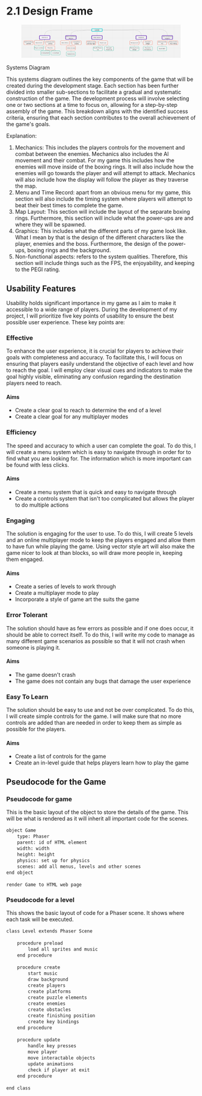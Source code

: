 # 2.1 Design Frame

<figure><img src="../.gitbook/assets/Systems Diagram 2.PNG" alt=""><figcaption></figcaption></figure>

Systems Diagram

This systems diagram outlines the key components of the game that will be created during the development stage. Each section has been further divided into smaller sub-sections to facilitate a gradual and systematic construction of the game. The development process will involve selecting one or two sections at a time to focus on, allowing for a step-by-step assembly of the game. This breakdown aligns with the identified success criteria, ensuring that each section contributes to the overall achievement of the game's goals.

Explanation:

1. Mechanics: This includes the players controls for the movement and combat between the enemies. Mechanics also includes the AI movement and their combat. For my game this includes how the enemies will move inside of the boxing rings. It will also include how the enemies will go towards the player and will attempt to attack. Mechanics will also include how the display will follow the player as they traverse the map.
2. Menu and Time Record: apart from an obvious menu for my game, this section will also include the timing system where players will attempt to beat their best times to complete the game.
3. Map Layout: This section will include the layout of the separate boxing rings. Furthermore, this section will include what the power-ups are and where they will be spawned.
4. Graphics: This includes what the different parts of my game look like. What I mean by that is the design of the different characters like the player, enemies and the boss. Furthermore, the design of the power-ups, boxing rings and the background.
5. Non-functional aspects: refers to the system qualities. Therefore, this section will include things such as the FPS, the enjoyability, and keeping to the PEGI rating.

## Usability Features

Usability holds significant importance in my game as I aim to make it accessible to a wide range of players. During the development of my project, I will prioritize five key points of usability to ensure the best possible user experience. These key points are:

### Effective

To enhance the user experience, it is crucial for players to achieve their goals with completeness and accuracy. To facilitate this, I will focus on ensuring that players easily understand the objective of each level and how to reach the goal. I will employ clear visual cues and indicators to make the goal highly visible, eliminating any confusion regarding the destination players need to reach.

#### Aims

* Create a clear goal to reach to determine the end of a level
* Create a clear goal for any multiplayer modes

### Efficiency

The speed and accuracy to which a user can complete the goal. To do this, I will create a menu system which is easy to navigate through in order for to find what you are looking for. The information which is more important can be found with less clicks.

#### Aims

* Create a menu system that is quick and easy to navigate through
* Create a controls system that isn't too complicated but allows the player to do multiple actions

### Engaging

The solution is engaging for the user to use. To do this, I will create 5 levels and an online multiplayer mode to keep the players engaged and allow them to have fun while playing the game. Using vector style art will also make the game nicer to look at than blocks, so will draw more people in, keeping them engaged.

#### Aims

* Create a series of levels to work through
* Create a multiplayer mode to play
* Incorporate a style of game art the suits the game

### Error Tolerant

The solution should have as few errors as possible and if one does occur, it should be able to correct itself. To do this, I will write my code to manage as many different game scenarios as possible so that it will not crash when someone is playing it.

#### Aims

* The game doesn't crash
* The game does not contain any bugs that damage the user experience

### Easy To Learn

The solution should be easy to use and not be over complicated. To do this, I will create simple controls for the game. I will make sure that no more controls are added than are needed in order to keep them as simple as possible for the players.

#### Aims

* Create a list of controls for the game
* Create an in-level guide that helps players learn how to play the game

## Pseudocode for the Game

### Pseudocode for game

This is the basic layout of the object to store the details of the game. This will be what is rendered as it will inherit all important code for the scenes.

```
object Game
    type: Phaser
    parent: id of HTML element
    width: width
    height: height
    physics: set up for physics
    scenes: add all menus, levels and other scenes
end object

render Game to HTML web page
```

### Pseudocode for a level

This shows the basic layout of code for a Phaser scene. It shows where each task will be executed.

```
class Level extends Phaser Scene

    procedure preload
        load all sprites and music
    end procedure
    
    procedure create
        start music
        draw background
        create players
        create platforms
        create puzzle elements
        create enemies
        create obstacles
        create finishing position
        create key bindings
    end procedure
    
    procedure update
        handle key presses
        move player
        move interactable objects
        update animations
        check if player at exit
    end procedure
    
end class
```
